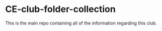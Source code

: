 # CE-club-folder-collection
This is the main repo containing all of the information regarding this club. 
